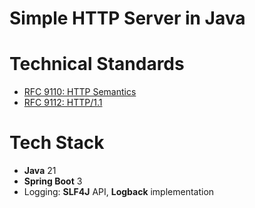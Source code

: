 # Simple HTTP Server in Java

# Technical Standards
- [RFC 9110: HTTP Semantics](https://datatracker.ietf.org/doc/html/rfc9110)
- [RFC 9112: HTTP/1.1](https://datatracker.ietf.org/doc/html/rfc9112)

# Tech Stack
- **Java** 21
- **Spring Boot** 3
- Logging: **SLF4J** API, **Logback** implementation
